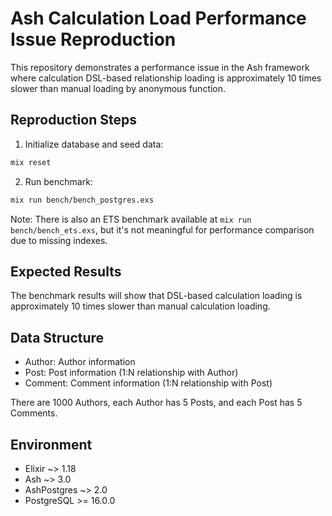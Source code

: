 # Ash Calculation Load Performance Issue Reproduction

This repository demonstrates a performance issue in the Ash framework where calculation DSL-based relationship loading is approximately 10 times slower than manual loading by anonymous function.

## Reproduction Steps

1. Initialize database and seed data:
```bash
mix reset
```

2. Run benchmark:
```bash
mix run bench/bench_postgres.exs
```

Note: There is also an ETS benchmark available at `mix run bench/bench_ets.exs`, but it's not meaningful for performance comparison due to missing indexes.

## Expected Results

The benchmark results will show that DSL-based calculation loading is approximately 10 times slower than manual calculation loading.

## Data Structure

- Author: Author information
- Post: Post information (1:N relationship with Author)
- Comment: Comment information (1:N relationship with Post)

There are 1000 Authors, each Author has 5 Posts, and each Post has 5 Comments.

## Environment

- Elixir ~> 1.18
- Ash ~> 3.0
- AshPostgres ~> 2.0
- PostgreSQL >= 16.0.0